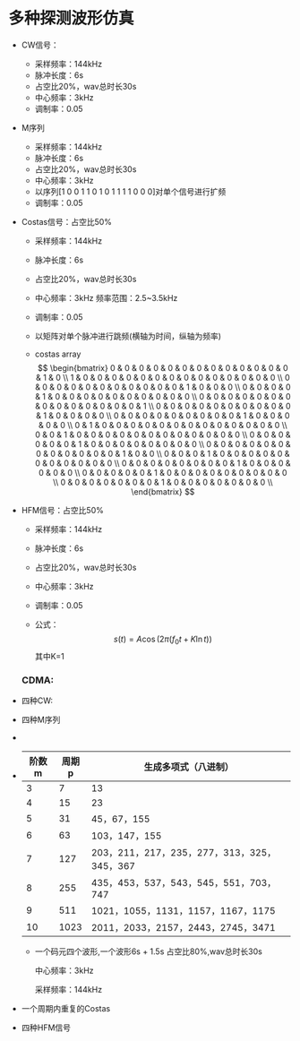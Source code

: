 # 多种探测波形仿真

- CW信号：

  - 采样频率：144kHz
  - 脉冲长度：6s
  - 占空比20%，wav总时长30s
  - 中心频率：3kHz
  - 调制率：0.05

- M序列
  - 采样频率：144kHz
  - 脉冲长度：6s
  - 占空比20%，wav总时长30s
  - 中心频率：3kHz
  - 以序列[1 0 0 1 1 0 1 0 1 1 1 1 0 0 0]对单个信号进行扩频
  - 调制率：0.05

- Costas信号：占空比50%

  - 采样频率：144kHz

  - 脉冲长度：6s

  - 占空比20%，wav总时长30s

  - 中心频率：3kHz  频率范围：2.5~3.5kHz

  - 调制率：0.05

  - 以矩阵对单个脉冲进行跳频(横轴为时间，纵轴为频率)

  - costas array
    $$
    \begin{bmatrix}
    0 & 0 & 0 & 0 & 0 & 0 & 0 & 0 & 0 & 0 & 0 & 0 & 0 & 1 & 0 \\
    1 & 0 & 0 & 0 & 0 & 0 & 0 & 0 & 0 & 0 & 0 & 0 & 0 & 0 & 0 \\
    0 & 0 & 0 & 0 & 0 & 0 & 0 & 0 & 0 & 0 & 0 & 1 & 0 & 0 & 0 \\
    0 & 0 & 0 & 0 & 1 & 0 & 0 & 0 & 0 & 0 & 0 & 0 & 0 & 0 & 0 \\
    0 & 0 & 0 & 0 & 0 & 0 & 0 & 0 & 0 & 0 & 0 & 0 & 0 & 0 & 1 \\
    0 & 0 & 0 & 0 & 0 & 0 & 0 & 0 & 0 & 0 & 1 & 0 & 0 & 0 & 0 \\
    0 & 0 & 0 & 0 & 0 & 0 & 0 & 0 & 0 & 1 & 0 & 0 & 0 & 0 & 0 \\
    0 & 1 & 0 & 0 & 0 & 0 & 0 & 0 & 0 & 0 & 0 & 0 & 0 & 0 & 0 \\
    0 & 0 & 1 & 0 & 0 & 0 & 0 & 0 & 0 & 0 & 0 & 0 & 0 & 0 & 0 \\
    0 & 0 & 0 & 0 & 0 & 0 & 1 & 0 & 0 & 0 & 0 & 0 & 0 & 0 & 0 \\
    0 & 0 & 0 & 0 & 0 & 0 & 0 & 0 & 0 & 0 & 0 & 0 & 1 & 0 & 0 \\
    0 & 0 & 0 & 1 & 0 & 0 & 0 & 0 & 0 & 0 & 0 & 0 & 0 & 0 & 0 \\
    0 & 0 & 0 & 0 & 0 & 0 & 0 & 0 & 1 & 0 & 0 & 0 & 0 & 0 & 0 \\
    0 & 0 & 0 & 0 & 0 & 1 & 0 & 0 & 0 & 0 & 0 & 0 & 0 & 0 & 0 \\
    0 & 0 & 0 & 0 & 0 & 0 & 0 & 1 & 0 & 0 & 0 & 0 & 0 & 0 & 0 \\
    \end{bmatrix}
    $$
    

- HFM信号：占空比50%

  - 采样频率：144kHz

  - 脉冲长度：6s

  - 占空比20%，wav总时长30s

  - 中心频率：3kHz 

  - 调制率：0.05

  - 公式：
    $$
    s(t) = A \cos \left( 2\pi \left( f_0 t + K \ln t \right) \right)
    $$
    其中K=1

  ### CDMA:

- 四种CW:

- 四种M序列

- 

- | 阶数m | 周期p | 生成多项式（八进制）                        |
  | ----- | ----- | ------------------------------------------- |
  | 3     | 7     | 13                                          |
  | 4     | 15    | 23                                          |
  | 5     | 31    | 45，67，155                                 |
  | 6     | 63    | 103，147，155                               |
  | 7     | 127   | 203，211，217，235，277，313，325，345，367 |
  | 8     | 255   | 435，453，537，543，545，551，703，747      |
  | 9     | 511   | 1021，1055，1131，1157，1167，1175          |
  | 10    | 1023  | 2011，2033，2157，2443，2745，3471          |

  - 一个码元四个波形,一个波形6s + 1.5s 占空比80%,wav总时长30s
    
    中心频率：3kHz  
    
    采样频率：144kHz
    
    

- 一个周期内重复的Costas

- 四种HFM信号
